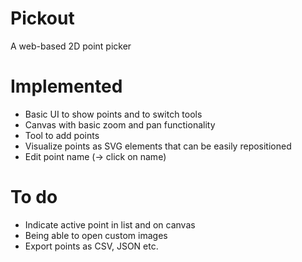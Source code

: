 # Pickout

A web-based 2D point picker

# Implemented

- Basic UI to show points and to switch tools
- Canvas with basic zoom and pan functionality
- Tool to add points
- Visualize points as SVG elements that can be easily repositioned
- Edit point name (-> click on name)

# To do

- Indicate active point in list and on canvas
- Being able to open custom images
- Export points as CSV, JSON etc.
